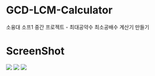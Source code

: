 # GCD-LCM-Calculator
소융대 소프1 중간 프로젝트 - 최대공약수 최소공배수 계산기 만들기

# ScreenShot
<div>
  <img src = "https://user-images.githubusercontent.com/55117706/100208121-b3c4bd80-2f4b-11eb-8c3c-c803212dad98.png">
  <img src = "https://user-images.githubusercontent.com/55117706/100207753-4ca70900-2f4b-11eb-8c62-206d20c7e427.png">
  <img src = "https://user-images.githubusercontent.com/55117706/100207855-69dbd780-2f4b-11eb-9b79-a622df1443f6.png">
<div>
